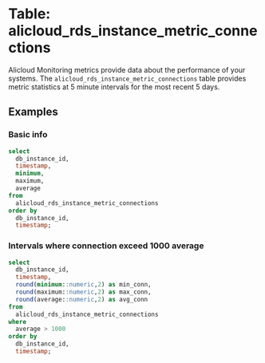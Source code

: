 # Table: alicloud_rds_instance_metric_connections

Alicloud Monitoring metrics provide data about the performance of your systems. The `alicloud_rds_instance_metric_connections` table provides metric statistics at 5 minute intervals for the most recent 5 days.

## Examples

### Basic info

```sql
select
  db_instance_id,
  timestamp,
  minimum,
  maximum,
  average
from
  alicloud_rds_instance_metric_connections
order by
  db_instance_id,
  timestamp;
```

### Intervals where connection exceed 1000 average

```sql
select
  db_instance_id,
  timestamp,
  round(minimum::numeric,2) as min_conn,
  round(maximum::numeric,2) as max_conn,
  round(average::numeric,2) as avg_conn
from
  alicloud_rds_instance_metric_connections
where
  average > 1000
order by
  db_instance_id,
  timestamp;
```
